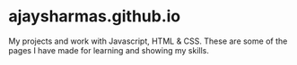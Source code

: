 # ajaysharmas.github.io
My projects and work with Javascript, HTML & CSS. These are some of the pages I have made for learning and showing my skills.
